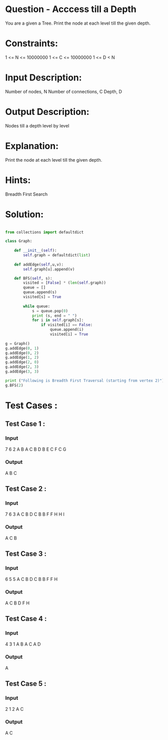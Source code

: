 # Question - Acccess till a Depth

You are a given a Tree. Print the node at each level till the given depth.

# Constraints:

1 <= N <= 10000000
1 <= C <= 10000000
1 <= D < N

# Input Description:

Number of nodes, N
Number of connections, C
Depth, D

# Output Description:

Nodes till a depth level by level

# Explanation:

Print the node at each level till the given depth.

# Hints:

Breadth First Search

# Solution:

```python

from collections import defaultdict 

class Graph: 
  
    def __init__(self): 
        self.graph = defaultdict(list) 
  
    def addEdge(self,u,v): 
        self.graph[u].append(v) 

    def BFS(self, s): 
        visited = [False] * (len(self.graph)) 
        queue = [] 
        queue.append(s) 
        visited[s] = True
  
        while queue: 
            s = queue.pop(0) 
            print (s, end = " ") 
            for i in self.graph[s]: 
                if visited[i] == False: 
                    queue.append(i) 
                    visited[i] = True
  
g = Graph() 
g.addEdge(0, 1) 
g.addEdge(0, 2) 
g.addEdge(1, 2) 
g.addEdge(2, 0) 
g.addEdge(2, 3) 
g.addEdge(3, 3) 

print ("Following is Breadth First Traversal (starting from vertex 2)") 
g.BFS(2) 

```

# Test Cases :
## Test Case 1 :
### Input

7
6
2
A B
A C
B D
B E
C F
C G
### Output

A B C


## Test Case 2 :
### Input
7
6
3
A C
B D
C B
B F
F H
H I
### Output
A C B


## Test Case 3 :
### Input
6
5
5
A C
B D
C B
B F
F H
### Output
A C B D F H


## Test Case 4 :
### Input
4
3
1
A B
A C
A D
### Output
A


## Test Case 5 :
### Input
2
1
2
A C
### Output
A C
